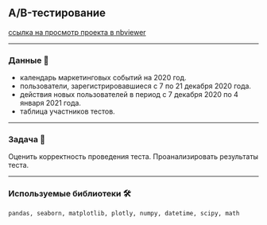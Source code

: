 ## A/B-тестирование

[ссылка на просмотр проекта в nbviewer](https://nbviewer.jupyter.org/github/NESDS/praktikum_yandex_projects/blob/main/2021_06_05_final_abtest/2021_06_05_final_abtest.ipynb)

---
### Данные 📁
 - календарь маркетинговых событий на 2020 год.
 - пользователи, зарегистрировавшиеся с 7 по 21 декабря 2020 года.
 - действия новых пользователей в период с 7 декабря 2020 по 4 января 2021 года.
 - таблица участников тестов.

---
### Задача 📝
Оценить корректность проведения теста.
Проанализировать результаты теста.

---
### Используемые библиотеки 🛠️
``` pandas, seaborn, matplotlib, plotly, numpy, datetime, scipy, math ```
